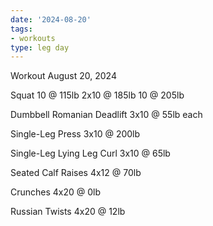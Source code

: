```yaml
---
date: '2024-08-20'
tags:
- workouts
type: leg day
---
```


Workout August 20, 2024

Squat
10 @ 115lb
2x10 @ 185lb
10 @ 205lb

Dumbbell Romanian Deadlift
3x10 @ 55lb each

Single-Leg Press
3x10 @ 200lb

Single-Leg Lying Leg Curl
3x10 @ 65lb

Seated Calf Raises
4x12 @ 70lb

Crunches
4x20 @ 0lb

Russian Twists
4x20 @ 12lb